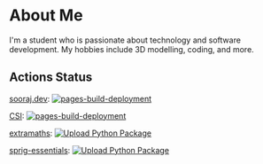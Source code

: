# About Me
I'm a student who is passionate about technology and software development. My hobbies include 3D modelling, coding, and more.

## Actions Status

[sooraj.dev](https://github.com/WhenLifeHandsYouLemons/sooraj.dev "Repository link"): [![pages-build-deployment](https://github.com/WhenLifeHandsYouLemons/sooraj.dev/actions/workflows/pages/pages-build-deployment/badge.svg)](https://github.com/WhenLifeHandsYouLemons/sooraj.dev/actions/workflows/pages/pages-build-deployment)

[CSI](https://github.com/WhenLifeHandsYouLemons/CSI "Repository link"): [![pages-build-deployment](https://github.com/WhenLifeHandsYouLemons/CSI/actions/workflows/pages/pages-build-deployment/badge.svg)](https://github.com/WhenLifeHandsYouLemons/CSI/actions/workflows/pages/pages-build-deployment)

[extramaths](https://github.com/WhenLifeHandsYouLemons/extramaths "Repository link"): [![Upload Python Package](https://github.com/WhenLifeHandsYouLemons/extramaths/actions/workflows/python-publish.yml/badge.svg)](https://github.com/WhenLifeHandsYouLemons/extramaths/actions/workflows/python-publish.yml)

[sprig-essentials](https://github.com/WhenLifeHandsYouLemons/sprig-essentials "Repository link"): [![Upload Python Package](https://github.com/WhenLifeHandsYouLemons/sprig-essentials/actions/workflows/python-publish.yml/badge.svg)](https://github.com/WhenLifeHandsYouLemons/sprig-essentials/actions/workflows/python-publish.yml)
